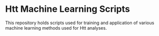# Htt Machine Learning Scripts

This repository holds scripts used for training and application of various machine learning methods used for Htt analyses.

